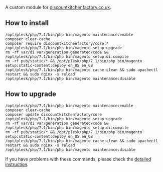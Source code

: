 A custom module for [discountkitchenfactory.co.uk](https://discountkitchenfactory.co.uk).

## How to install
```
/opt/plesk/php/7.1/bin/php bin/magento maintenance:enable
composer clear-cache
composer require discountkitchenfactory/core:*
/opt/plesk/php/7.1/bin/php bin/magento setup:upgrade
rm -rf var/di var/generation generated/code && /opt/plesk/php/7.1/bin/php bin/magento setup:di:compile
rm -rf pub/static/* && /opt/plesk/php/7.1/bin/php bin/magento setup:static-content:deploy en_US en_GB
/opt/plesk/php/7.1/bin/php bin/magento cache:clean && sudo apachectl restart && sudo nginx -s reload
/opt/plesk/php/7.1/bin/php bin/magento maintenance:disable
```

## How to upgrade
```
/opt/plesk/php/7.1/bin/php bin/magento maintenance:enable
composer clear-cache
composer update discountkitchenfactory/core
/opt/plesk/php/7.1/bin/php bin/magento setup:upgrade
rm -rf var/di var/generation generated/code && /opt/plesk/php/7.1/bin/php bin/magento setup:di:compile
rm -rf pub/static/* && /opt/plesk/php/7.1/bin/php bin/magento setup:static-content:deploy en_US en_GB
/opt/plesk/php/7.1/bin/php bin/magento cache:clean && sudo apachectl restart && sudo nginx -s reload
/opt/plesk/php/7.1/bin/php bin/magento maintenance:disable
```

If you have problems with these commands, please check the [detailed instruction](https://mage2.pro/t/263).